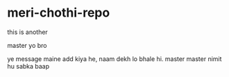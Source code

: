 # meri-chothi-repo

this is another

 master
yo bro

ye message maine add kiya he, naam dekh lo bhale hi.
master
master
nimit hu sabka baap

